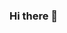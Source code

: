 ### Hi there 👋

<!--
**AndersonMendes567/AndersonMendes567** is a ✨ _special_ ✨ repository because its `README.md` (this file) appears on your GitHub profile.

Here are some ideas to get you started:

- 🔭 I’m currently working on ... Super Bom Hipermercado.
- 🌱 I’m currently learning ... Linguagem de programação Java, Git e Git Hub, graduando Analise e Desenvolvimento de Sistemas.
- 👯 I’m looking to collaborate on ... Projetos simples e pequeno que envolva Java.
- 🤔 I’m looking for help with ... Procuro alguem que queira se juntar a mim para ddesenvolvermos uma aplicação em Java.
- 💬 Ask me about ... Gosto de sempre resolver problemas atraves da programação e aprender coisas novas, ...novas tecnologias!
- 📫 How to reach me: ...
- 😄 Pronouns: ... Curioso, criativo, detalhista, perfeccionista...!
-->
